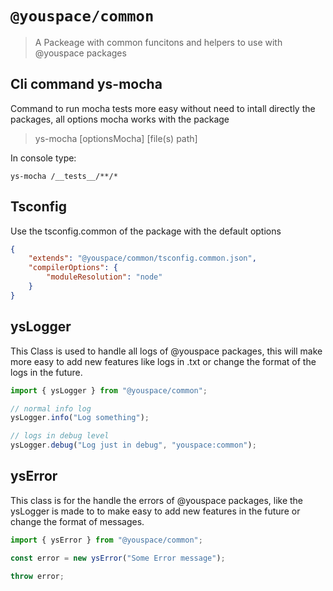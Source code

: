 # `@youspace/common`

> A Packeage with common funcitons and helpers to use with @youspace packages

## Cli command ys-mocha
Command to run mocha tests more easy without need to intall directly the packages, all options mocha works with the package

> ys-mocha [optionsMocha] [file(s) path]

In console type:
```shell
ys-mocha /__tests__/**/*
```

## Tsconfig
Use the tsconfig.common of the package with the default options

```json
{
    "extends": "@youspace/common/tsconfig.common.json",
    "compilerOptions": {
        "moduleResolution": "node"
    }
}
```

## ysLogger
This Class is used to handle all logs of  @youspace packages, this will make more easy to add new features like logs in .txt or change the format of the logs in the future.

```ts
import { ysLogger } from "@youspace/common";

// normal info log
ysLogger.info("Log something");

// logs in debug level
ysLogger.debug("Log just in debug", "youspace:common");

```
## ysError
This class is for the handle the errors of @youspace packages, like the ysLogger is made to to make easy to add new features in the future or change the format of messages.

```ts
import { ysError } from "@youspace/common";

const error = new ysError("Some Error message");

throw error;

```
